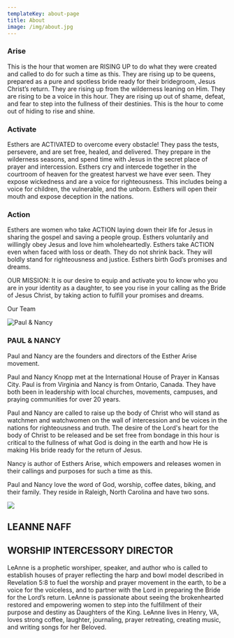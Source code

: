 ```yaml
---
templateKey: about-page
title: About
image: /img/about.jpg
---
```

### Arise

This is the hour that women are RISING UP to do what they were created and called to do for such a time as this. They are rising up to be  queens, prepared as a pure and spotless bride ready for their bridegroom, Jesus Christ’s return. They are rising up from the wilderness leaning on Him. They are rising to be a voice in this hour. They are rising up out of shame, defeat, and fear to step into the fullness of their destinies. This is the hour to come out of hiding to rise and shine.

### Activate

Esthers are ACTIVATED to overcome every obstacle!  They pass the tests, persevere, and are set free, healed, and delivered. They prepare in the wilderness seasons, and spend time with Jesus in the secret place of prayer and intercession.    Esthers cry and intercede together in the courtroom of heaven for the greatest harvest we have ever seen.  They expose wickedness and are a voice for righteousness.  This includes being a voice for children, the vulnerable, and the unborn.  Esthers will open their mouth and expose deception in the nations. 

### Action

Esthers are women who take ACTION  laying down their life for Jesus in sharing the gospel and saving a people group.  Esthers voluntarily and willingly obey Jesus and love him wholeheartedly.    Esthers take ACTION even when faced with loss or death. They do not shrink back.  They will boldly stand for righteousness and justice.  Esthers birth God’s promises and dreams. 

OUR MISSION: It is our desire to equip and activate you to know who you are in your identity as a daughter, to see you rise in your calling as the Bride of Jesus Christ, by taking action to fulfill your promises and dreams.

  Our Team

![](/img/89a007a9-865d-4cb7-9e28-395279fc8fd9.jpeg "Paul & Nancy")

### PAUL & NANCY

Paul and Nancy are the founders and directors of the Esther Arise movement. 

Paul and Nancy Knopp met at the International House of Prayer in Kansas City. Paul is from Virginia and Nancy is from Ontario, Canada. They have both been in leadership with local churches, movements, campuses, and praying communities for over 20 years.

Paul and Nancy are called to raise up the body of Christ who will stand as watchmen and watchwomen on the wall of intercession and be voices in the nations for righteousness and truth. The desire of the Lord's heart for the body of Christ to be released and be set free from bondage in this hour is critical to the fullness of what God is doing in the earth and how He is making His bride ready for the return of Jesus.

Nancy is author of Esthers Arise, which empowers and releases women in their callings and purposes for such a time as this.

Paul and Nancy love the word of God, worship, coffee dates, biking, and their family.  They reside in Raleigh, North Carolina and have two sons.

![](/img/b1eb2b9d-660d-435e-95cb-5b5fcb617c47.jpeg)

## **LEANNE NAFF**

## WORSHIP INTERCESSORY DIRECTOR

LeAnne is a prophetic worshiper, speaker, and author who is called to establish houses of prayer reflecting the harp and bowl model described in Revelation 5:8 to fuel the worship and prayer movement in the earth, to be a voice for the voiceless, and to partner with the Lord in preparing the Bride for the Lord’s return. LeAnne is passionate about seeing the brokenhearted restored and empowering women to step into the fulfillment of their purpose and destiny as Daughters of the King. LeAnne lives in Henry, VA, loves strong coffee, laughter, journaling, prayer retreating, creating music, and writing songs for her Beloved.
